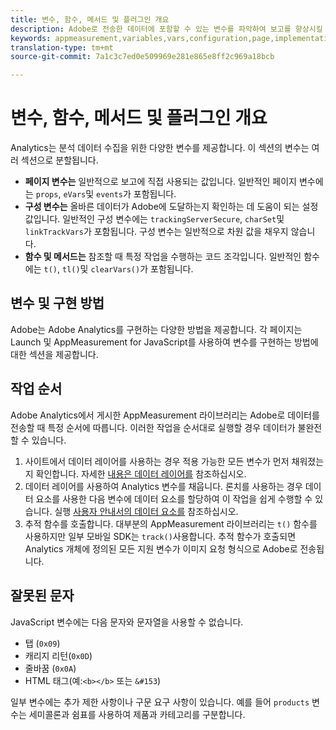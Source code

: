 ```yaml
---
title: 변수, 함수, 메서드 및 플러그인 개요
description: Adobe로 전송한 데이터에 포함할 수 있는 변수를 파악하여 보고를 향상시킬 수 있습니다.
keywords: appmeasurement,variables,vars,configuration,page,implementation
translation-type: tm+mt
source-git-commit: 7a1c3c7ed0e509969e281e865e8ff2c969a18bcb

---
```



# 변수, 함수, 메서드 및 플러그인 개요

Analytics는 분석 데이터 수집을 위한 다양한 변수를 제공합니다. 이 섹션의 변수는 여러 섹션으로 분할됩니다.

* **페이지 변수는** 일반적으로 보고에 직접 사용되는 값입니다. 일반적인 페이지 변수에는 `props`, `eVars`및 `events`가 포함됩니다.
* **구성 변수는** 올바른 데이터가 Adobe에 도달하는지 확인하는 데 도움이 되는 설정 값입니다. 일반적인 구성 변수에는 `trackingServerSecure`, `charSet`및 `linkTrackVars`가 포함됩니다. 구성 변수는 일반적으로 차원 값을 채우지 않습니다.
* **함수 및 메서드는** 참조할 때 특정 작업을 수행하는 코드 조각입니다. 일반적인 함수에는 `t()`, `tl()`및 `clearVars()`가 포함됩니다.

## 변수 및 구현 방법

Adobe는 Adobe Analytics를 구현하는 다양한 방법을 제공합니다. 각 페이지는 Launch 및 AppMeasurement for JavaScript를 사용하여 변수를 구현하는 방법에 대한 섹션을 제공합니다.

## 작업 순서

Adobe Analytics에서 게시한 AppMeasurement 라이브러리는 Adobe로 데이터를 전송할 때 특정 순서에 따릅니다. 이러한 작업을 순서대로 실행할 경우 데이터가 불완전할 수 있습니다.

1. 사이트에서 데이터 레이어를 사용하는 경우 적용 가능한 모든 변수가 먼저 채워졌는지 확인합니다. 자세한 [내용은 데이터 레이어를](../prepare/data-layer.md) 참조하십시오.
2. 데이터 레이어를 사용하여 Analytics 변수를 채웁니다. 론치를 사용하는 경우 데이터 요소를 사용한 다음 변수에 데이터 요소를 할당하여 이 작업을 쉽게 수행할 수 있습니다. 실행 [사용자 안내서의 데이터 요소를](https://docs.adobe.com/content/help/en/launch/using/reference/manage-resources/data-elements.html) 참조하십시오.
3. 추적 함수를 호출합니다. 대부분의 AppMeasurement 라이브러리는 `t()` 함수를 사용하지만 일부 모바일 SDK는 `track()`사용합니다. 추적 함수가 호출되면 Analytics 개체에 정의된 모든 지원 변수가 이미지 요청 형식으로 Adobe로 전송됩니다.

## 잘못된 문자

JavaScript 변수에는 다음 문자와 문자열을 사용할 수 없습니다.

* 탭 (`0x09`)
* 캐리지 리턴(`0x0D`)
* 줄바꿈 (`0x0A`)
* HTML 태그(예:`<b></b>` 또는 `&#153`)

일부 변수에는 추가 제한 사항이나 구문 요구 사항이 있습니다. 예를 들어 `products` 변수는 세미콜론과 쉼표를 사용하여 제품과 카테고리를 구분합니다.
